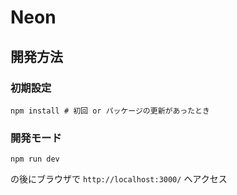 # Neon
## 開発方法
### 初期設定
```shell
npm install # 初回 or パッケージの更新があったとき
```
### 開発モード
```shell
npm run dev
```
の後にブラウザで `http://localhost:3000/` へアクセス 
